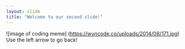 ```yaml
---
layout: slide
title: "Welcome to our second slide!"
---
```

![image of coding meme]
 (https://wyncode.co/uploads/2014/08/171.jpg)
Use the left arrow to go back!
